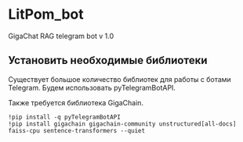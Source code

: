 # LitPom_bot
GigaChat RAG telegram bot v 1.0

## Установить необходимые библиотеки
Существует большое количество библиотек для работы с ботами Telegram. Будем использовать pyTelegramBotAPI.

Также требуется библиотека GigaChain.
```
!pip install -q pyTelegramBotAPI
!pip install gigachain gigachain-community unstructured[all-docs] faiss-cpu sentence-transformers --quiet
```
